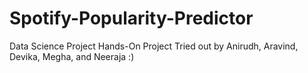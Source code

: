# Spotify-Popularity-Predictor
Data Science Project Hands-On
Project Tried out by
Anirudh, Aravind, Devika, Megha, and Neeraja :)
